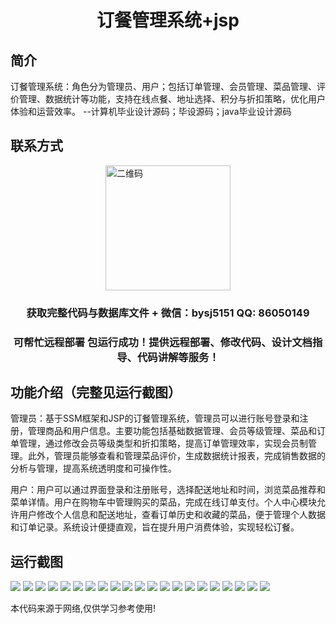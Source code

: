 <p><h1 align="center">订餐管理系统+jsp</h1></p>

## 简介
订餐管理系统：角色分为管理员、用户；包括订单管理、会员管理、菜品管理、评价管理、数据统计等功能，支持在线点餐、地址选择、积分与折扣策略，优化用户体验和运营效率。    --计算机毕业设计源码；毕设源码；java毕业设计源码


## 联系方式
<img src="https://bs-1329754181.cos.ap-shanghai.myqcloud.com/wx.jpg" alt="二维码" style="display: block; margin: 0 auto;" width="200px">
<p><h3 align="center">获取完整代码与数据库文件 + 微信：bysj5151 QQ: 86050149</h3></p>
<p><h3 align="center">可帮忙远程部署 包运行成功！提供远程部署、修改代码、设计文档指导、代码讲解等服务！</h3></p>

## 功能介绍（完整见运行截图）
管理员：基于SSM框架和JSP的订餐管理系统，管理员可以进行账号登录和注册，管理商品和用户信息。主要功能包括基础数据管理、会员等级管理、菜品和订单管理，通过修改会员等级类型和折扣策略，提高订单管理效率，实现会员制管理。此外，管理员能够查看和管理菜品评价，生成数据统计报表，完成销售数据的分析与管理，提高系统透明度和可操作性。

用户：用户可以通过界面登录和注册账号，选择配送地址和时间，浏览菜品推荐和菜单详情。用户在购物车中管理购买的菜品，完成在线订单支付。个人中心模块允许用户修改个人信息和配送地址，查看订单历史和收藏的菜品，便于管理个人数据和订单记录。系统设计便捷直观，旨在提升用户消费体验，实现轻松订餐。


## 运行截图
![](https://bs-1329754181.cos.ap-shanghai.myqcloud.com/ssm/DiningOrderManagementSystemJsp/img/001.jpg)
![](https://bs-1329754181.cos.ap-shanghai.myqcloud.com/ssm/DiningOrderManagementSystemJsp/img/002.jpg)
![](https://bs-1329754181.cos.ap-shanghai.myqcloud.com/ssm/DiningOrderManagementSystemJsp/img/003.jpg)
![](https://bs-1329754181.cos.ap-shanghai.myqcloud.com/ssm/DiningOrderManagementSystemJsp/img/004.jpg)
![](https://bs-1329754181.cos.ap-shanghai.myqcloud.com/ssm/DiningOrderManagementSystemJsp/img/005.jpg)
![](https://bs-1329754181.cos.ap-shanghai.myqcloud.com/ssm/DiningOrderManagementSystemJsp/img/006.jpg)
![](https://bs-1329754181.cos.ap-shanghai.myqcloud.com/ssm/DiningOrderManagementSystemJsp/img/007.jpg)
![](https://bs-1329754181.cos.ap-shanghai.myqcloud.com/ssm/DiningOrderManagementSystemJsp/img/008.jpg)
![](https://bs-1329754181.cos.ap-shanghai.myqcloud.com/ssm/DiningOrderManagementSystemJsp/img/009.jpg)
![](https://bs-1329754181.cos.ap-shanghai.myqcloud.com/ssm/DiningOrderManagementSystemJsp/img/010.jpg)
![](https://bs-1329754181.cos.ap-shanghai.myqcloud.com/ssm/DiningOrderManagementSystemJsp/img/011.jpg)
![](https://bs-1329754181.cos.ap-shanghai.myqcloud.com/ssm/DiningOrderManagementSystemJsp/img/012.jpg)
![](https://bs-1329754181.cos.ap-shanghai.myqcloud.com/ssm/DiningOrderManagementSystemJsp/img/013.jpg)
![](https://bs-1329754181.cos.ap-shanghai.myqcloud.com/ssm/DiningOrderManagementSystemJsp/img/014.jpg)
![](https://bs-1329754181.cos.ap-shanghai.myqcloud.com/ssm/DiningOrderManagementSystemJsp/img/015.jpg)
![](https://bs-1329754181.cos.ap-shanghai.myqcloud.com/ssm/DiningOrderManagementSystemJsp/img/016.jpg)
![](https://bs-1329754181.cos.ap-shanghai.myqcloud.com/ssm/DiningOrderManagementSystemJsp/img/017.jpg)
![](https://bs-1329754181.cos.ap-shanghai.myqcloud.com/ssm/DiningOrderManagementSystemJsp/img/018.jpg)
![](https://bs-1329754181.cos.ap-shanghai.myqcloud.com/ssm/DiningOrderManagementSystemJsp/img/019.jpg)
![](https://bs-1329754181.cos.ap-shanghai.myqcloud.com/ssm/DiningOrderManagementSystemJsp/img/020.jpg)
![](https://bs-1329754181.cos.ap-shanghai.myqcloud.com/ssm/DiningOrderManagementSystemJsp/img/021.jpg)

<p>本代码来源于网络,仅供学习参考使用!</p>
